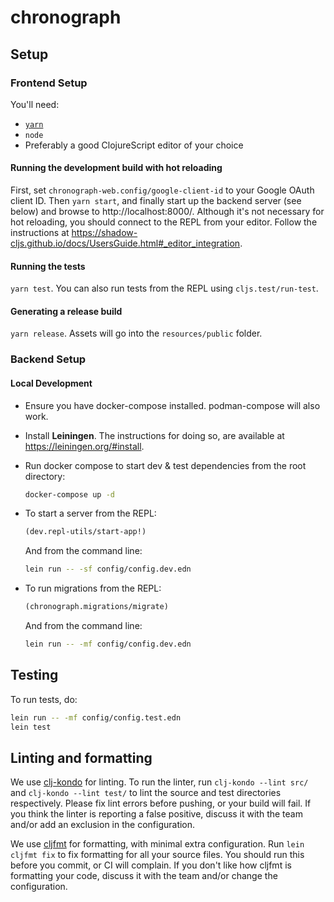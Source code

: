 # chronograph

## Setup

### Frontend Setup
You'll need:
* [`yarn`](https://classic.yarnpkg.com/en/docs/install)
* `node`
* Preferably a good ClojureScript editor of your choice

#### Running the development build with hot reloading
First, set `chronograph-web.config/google-client-id` to your Google OAuth client ID.
Then `yarn start`, and finally start up the backend server (see below) and browse to http://localhost:8000/.
Although it's not necessary for hot reloading, you should connect to the REPL from your editor. Follow the instructions at https://shadow-cljs.github.io/docs/UsersGuide.html#_editor_integration.

#### Running the tests
`yarn test`. You can also run tests from the REPL using `cljs.test/run-test`.

#### Generating a release build
`yarn release`. Assets will go into the `resources/public` folder.

### Backend Setup
#### Local Development

- Ensure you have docker-compose installed. podman-compose will also work.
- Install **Leiningen**. The instructions for doing so, are available at https://leiningen.org/#install.
- Run docker compose to start dev & test dependencies from the root directory:

  ```bash
  docker-compose up -d
  ```

- To start a server from the REPL:
    ```clojure
    (dev.repl-utils/start-app!)
    ```
    And from the command line:
    ```bash
    lein run -- -sf config/config.dev.edn
    ```

- To run migrations from the REPL:
    ```clojure
    (chronograph.migrations/migrate)
    ```
  And from the command line:
  ```bash
  lein run -- -mf config/config.dev.edn
  ```

## Testing

To run tests, do:

```bash
lein run -- -mf config/config.test.edn
lein test
```

## Linting and formatting
We use [clj-kondo](https://github.com/borkdude/clj-kondo) for linting. To run the linter, run `clj-kondo --lint src/` and `clj-kondo --lint test/` to lint the source and test directories respectively. Please fix lint errors before pushing, or your build will fail. If you think the linter is reporting a false positive, discuss it with the team and/or add an exclusion in the configuration.

We use [cljfmt](https://github.com/weavejester/cljfmt) for formatting, with minimal extra configuration. Run `lein cljfmt fix` to fix formatting for all your source files. You should run this before you commit, or CI will complain. If you don't like how cljfmt is formatting your code, discuss it with the team and/or change the configuration.
